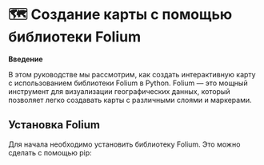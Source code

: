 # 🗺️ Создание карты с помощью библиотеки Folium

**Введение**

В этом руководстве мы рассмотрим, как создать интерактивную карту с использованием библиотеки Folium в Python. Folium — это мощный инструмент для визуализации географических данных, который позволяет легко создавать карты с различными слоями и маркерами.

## Установка Folium

Для начала необходимо установить библиотеку Folium. Это можно сделать с помощью pip:
